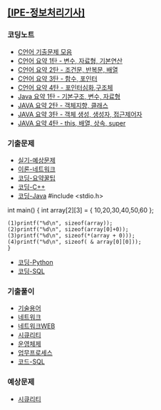 [[IPE-정보처리기사]](https://github.com/JaceKim-TheAL/D2501_Notes/tree/main/Q-Net/IPE)
---

### 코딩노트
- [C언어 기출문제 모음](https://complainrevolutionist.tistory.com/38)
- [C언어 요약 1탄 - 변수, 자료형, 기본연산](https://complainrevolutionist.tistory.com/132)
- [C언어 요약 2탄 - 조건문, 반복문, 배열](https://complainrevolutionist.tistory.com/133)
- [C언어 요약 3탄 - 함수, 포인터](https://complainrevolutionist.tistory.com/138)
- [C언어 요약 4탄 - 포인터심화,구조체](https://complainrevolutionist.tistory.com/139)
- [Java 요약 1탄 - 기본구조, 변수, 자료형](https://complainrevolutionist.tistory.com/142)
- [JAVA 요약 2탄 - 객체지향, 클래스](https://complainrevolutionist.tistory.com/143)
- [JAVA 요약 3탄 - 객체 생성, 생성자, 접근제어자](https://complainrevolutionist.tistory.com/144)
- [JAVA 요약 4탄 - this, 배열, 상속, super](https://complainrevolutionist.tistory.com/145)

### 기출문제
- [실기-예상문제](https://complainrevolutionist.tistory.com/category/정보처리기사/예상문제)
- [이론-네트워크](https://complainrevolutionist.tistory.com/36)
- [코딩-요약꿀팁](https://complainrevolutionist.tistory.com/category/정보처리기사/정처기%20코딩%20꿀팁)
- [코딩-C++](https://complainrevolutionist.tistory.com/category/C)
- [코딩-Java](https://complainrevolutionist.tistory.com/category/Java)	#include <stdio.h>
 
int main() {
	int array[2][3] = { 10,20,30,40,50,60 };
 
	(1)printf("%d\n", sizeof(array));
	(2)printf("%d\n", sizeof(array[0]+0));
	(3)printf("%d\n", sizeof(*(array + 0)));
	(4)printf("%d\n", sizeof( & array[0][0])); 
    }
- [코딩-Python](https://complainrevolutionist.tistory.com/category/Python)
- [코딩-SQL](https://complainrevolutionist.tistory.com/category/%EC%98%A4%EB%9D%BC%ED%81%B4%20SQL)

### 기출풀이
- [기술용어](../기출풀이/IPE_필기_기술용어.md)
- [네트워크](../기출풀이/IPE_필기_네트워크.md)
- [네트워크WEB](../기출풀이/IPE_필기_네트워크_WEB.md)
- [시큐리티](../기출풀이/IPE_필기_시큐리티.md)
- [운영체제](../기출풀이/IPE_필기_운영체제.md)
- [업무프로세스](../기출풀이/정보처리기사_필기_업무프로세스.md)
- [코드-SQL](../기출풀이/정보처리기사_필기_코드문제_SQL.md)


### 예상문제
- [시큐리티](../예상문제/IPE_예상_시큐리티.md)


